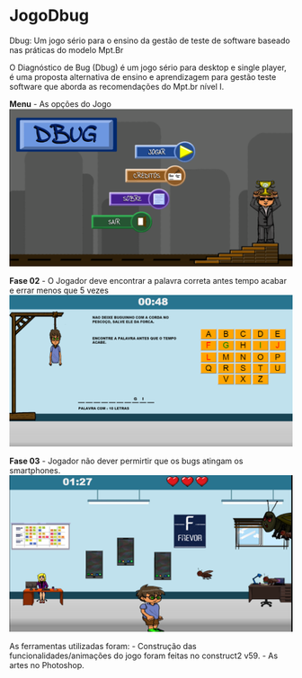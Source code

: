 # JogoDbug
 Dbug: Um jogo sério para o ensino da gestão de teste de software baseado nas práticas do modelo Mpt.Br

O Diagnóstico de Bug (Dbug) é um jogo sério para desktop e single player, é uma proposta alternativa de 
ensino e aprendizagem para gestão teste software que aborda as recomendações do Mpt.br nível I.

<b>Menu</b> -  As opções do Jogo
![- menu](https://github.com/mauroES/JogoDbug/blob/master/Imagens/menu.png)

<b>Fase 02</b> - O Jogador deve encontrar a palavra correta antes tempo acabar e errar menos que 5 vezes 
![- Fase 02 mini forca](https://github.com/mauroES/JogoDbug/blob/master/Imagens/fase02.png)


<b>Fase 03</b> - Jogador não dever permirtir que os bugs atingam os smartphones.
![- Fase 03 O bug Atirador](https://github.com/mauroES/JogoDbug/blob/master/Imagens/Fase03.png)


As ferramentas utilizadas foram:
	- Construção das funcionalidades/animações do jogo foram feitas no construct2 v59.
	- As artes no Photoshop.
